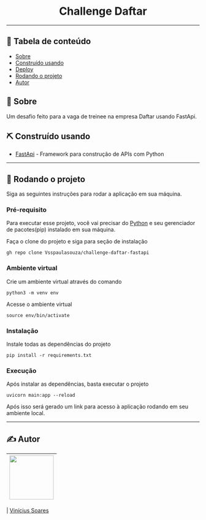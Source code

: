 <h1 align="center">Challenge Daftar</h1>
 
---
 
## 📝 Tabela de conteúdo
-   [Sobre](#about)
-   [Construído usando](#built_using)
-   [Deploy](#deployment)
-   [Rodando o projeto](#getting_started)
-   [Autor](#authors)
 
## 🧐 Sobre <a name = "about"></a>
 
Um desafio feito para a vaga de treinee na empresa Daftar usando FastApi.
 
 
## ⛏️ Construído usando <a name = "built_using"></a>
 
-   [FastApi](https://fastapi.tiangolo.com/) - Framework para construção de APIs com Python

---

## 🏁 Rodando o projeto <a name = "getting_started"></a>

Siga as seguintes instruções para rodar a aplicação em sua máquina.

### Pré-requisito

Para executar esse projeto, você vai precisar do [Python](https://www.python.org/) e seu gerenciador de pacotes(pip) instalado em sua máquina.

Faça o clone do projeto e siga para seção de instalação

```shell
gh repo clone Vsspaulasouza/challenge-daftar-fastapi
```

### Ambiente virtual

Crie um ambiente virtual através do comando

```shell
python3 -m venv env
```

Acesse o ambiente virtual

```shell
source env/bin/activate
```

### Instalação

Instale todas as dependências do projeto

```shell
pip install -r requirements.txt
```

### Execução

Após instalar as dependências, basta executar o projeto

```shell
uvicorn main:app --reload
```

Após isso será gerado um link para acesso à aplicação rodando em seu ambiente local.

---

## ✍️ Autor <a name = "authors"></a>

| [<img src="https://avatars.githubusercontent.com/u/69551648?v=4" width=115>](https://github.com/Vsspaulasouza) |
| -------------------------------------------------------------------------------------------------------------- |

| [Vinícius Soares](https://github.com/Vsspaulasouza)
